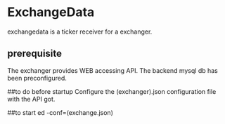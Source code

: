 ExchangeData
=============

exchangedata is a ticker receiver for a exchanger.

prerequisite
-------------
The exchanger provides WEB accessing API.
The backend mysql db has been preconfigured.

##to do before startup
Configure the (exchanger).json configuration file with the API got.

##to start
ed -conf=(exchange.json)
